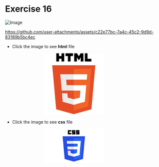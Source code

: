 # Exercise 16
<img width="2560" height="1440" alt="Image" src="https://github.com/user-attachments/assets/3eba37c0-5f0f-4a7e-8c15-ef441b9e08c7" />

https://github.com/user-attachments/assets/c22e77bc-7a4c-45c2-9d9d-83189b5bc4ec

- Click the image to see **html** file  
<a href="test.html">
    <img src="imgs/logo_html.png" alt="test.html" width="200px" style="background-color: white; margin:0 25% 0 25%;">
</a>

- Click the image to see **css** file  
<a href="test.css">
    <img src="imgs/logo_css.png" alt="test.css" width="200px" style="background-color: white; margin:0 25% 0 25%;">
</a>
